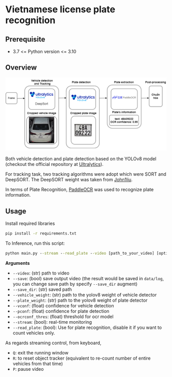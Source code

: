 # Vietnamese license plate recognition

## Prerequisite
- 3.7 <= Python version <= 3.10

## Overview
![Screenshot 1](./images/archi.png)

Both vehicle detection and plate detection based on the YOLOv8 model (checkout the official repository at [Ultralytics](https://github.com/ultralytics/ultralytics)).

For tracking task, two tracking algorithms were adopt which were SORT and DeepSORT. The DeepSORT weight was taken from [John1liu](https://github.com/John1liu/YOLOV5-DeepSORT-Vehicle-Tracking-Master).

In terms of Plate Recognition, [PaddleOCR](https://github.com/PaddlePaddle/PaddleOCR) was used to recognize plate information.

## Usage
Install required libraries
```bat
pip install -r requirements.txt
```
To Inference, run this script:
```bat
python main.py --stream --read_plate --video [path_to_your_video] [optional arguments]
```

**Arguments**
- ```--video```: (str) path to video
- ```--save```: (bool) save output video (the result would be saved in `data/log`, you can change save path by specify `--save_dir` augment)
- ```--save_dir```: (str) saved path
- ```--vehicle_weight```: (str) path to the yolov8 weight of vehicle detector
- ```--plate_weight```: (str) path to the yolov8 weight of plate detector
- ```--vconf```: (float) confidence for vehicle detection
- ```--pconf```: (float) confidence for plate detection
- ```--ocrconf_thres```: (float) threshold for ocr model
- ```--stream```: (bool): real-time monitoring
- ```--read_plate```: (bool): Use for plate recognition, disable it if you want to count vehicles only.

As regards streaming control, from keyboard, 
- ```Q```: exit the running window
- ```R```: to reset object tracker (equivalent to re-count number of entire vehicles from that time)
- ```P```: pause video
